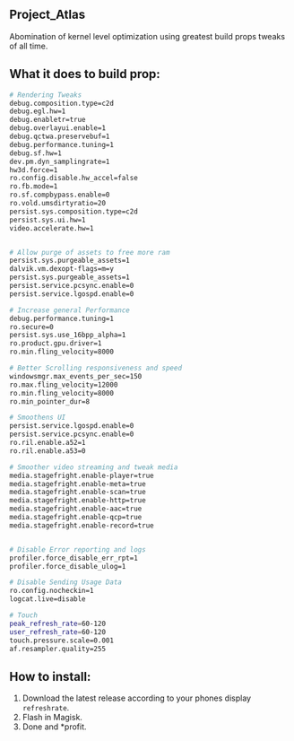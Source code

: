 ## Project_Atlas
 Abomination of kernel level optimization using greatest build props  tweaks of all time.

## What it does to build prop:

 ```bash
 # Rendering Tweaks
debug.composition.type=c2d
debug.egl.hw=1
debug.enabletr=true
debug.overlayui.enable=1
debug.qctwa.preservebuf=1
debug.performance.tuning=1
debug.sf.hw=1
dev.pm.dyn_samplingrate=1
hw3d.force=1
ro.config.disable.hw_accel=false
ro.fb.mode=1
ro.sf.compbypass.enable=0
ro.vold.umsdirtyratio=20
persist.sys.composition.type=c2d
persist.sys.ui.hw=1
video.accelerate.hw=1


# Allow purge of assets to free more ram
persist.sys.purgeable_assets=1
dalvik.vm.dexopt-flags=m=y
persist.sys.purgeable_assets=1
persist.service.pcsync.enable=0
persist.service.lgospd.enable=0

# Increase general Performance
debug.performance.tuning=1
ro.secure=0
persist.sys.use_16bpp_alpha=1
ro.product.gpu.driver=1
ro.min.fling_velocity=8000

# Better Scrolling responsiveness and speed
windowsmgr.max_events_per_sec=150
ro.max.fling_velocity=12000
ro.min.fling_velocity=8000
ro.min_pointer_dur=8

# Smoothens UI
persist.service.lgospd.enable=0
persist.service.pcsync.enable=0
ro.ril.enable.a52=1
ro.ril.enable.a53=0

# Smoother video streaming and tweak media
media.stagefright.enable-player=true
media.stagefright.enable-meta=true
media.stagefright.enable-scan=true
media.stagefright.enable-http=true
media.stagefright.enable-aac=true
media.stagefright.enable-qcp=true
media.stagefright.enable-record=true


# Disable Error reporting and logs
profiler.force_disable_err_rpt=1
profiler.force_disable_ulog=1

# Disable Sending Usage Data
ro.config.nocheckin=1
logcat.live=disable

# Touch 
peak_refresh_rate=60-120
user_refresh_rate=60-120
touch.pressure.scale=0.001
af.resampler.quality=255
```
## How to install:
 1. Download the latest release according to your phones display `refreshrate`.
 2. Flash in Magisk.
 3. Done and *profit.




